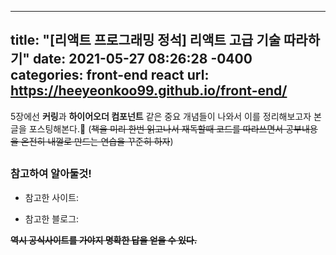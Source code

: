 
---
title: "[리액트 프로그래밍 정석] 리액트 고급 기술 따라하기"
date: 2021-05-27 08:26:28 -0400
categories: front-end react
url: https://heeyeonkoo99.github.io/front-end/
---
5장에선 **커링**과 **하이어오더 컴포넌트** 같은 중요 개념들이 나와서 이를 정리해보고자 본 글을 포스팅해본다.🤣
(~~책을 미리 한번 읽고나서 재독할때 코드를 따라쓰면서 공부내용을 온전히 내껄로 만드는 연습을 꾸준히 하자~~)

##

### 참고하여 알아둘것!    


* 참고한 사이트:         


* 참고한 블로그:         
     
    
**~~역시 공식사이트를 가야지 명확한 답을 얻을 수 있다.~~**



[jekyll-docs]: https://jekyllrb.com/docs/home
[jekyll-gh]:   https://github.com/jekyll/jekyll
[jekyll-talk]: https://talk.jekyllrb.com/

